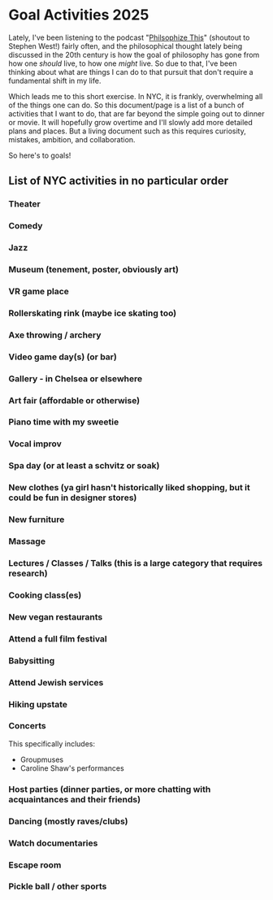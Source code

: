# Goal Activities 2025

Lately, I've been listening to the podcast "[Philsophize This](https://www.philosophizethis.org/)" (shoutout to Stephen West!) fairly often, and the philosophical thought lately being discussed in the 20th century is how the goal of philosophy has gone from how one _should_ live, to how one _might_ live. So due to that, I've been thinking about what are things I can do to that pursuit that don't require a fundamental shift in my life.

Which leads me to this short exercise. In NYC, it is frankly, overwhelming all of the things one can do. So this document/page is a list of a bunch of activities that I want to do, that are far beyond the simple going out to dinner or movie. It will hopefully grow overtime and I'll slowly add more detailed plans and places. But a living document such as this requires curiosity, mistakes, ambition, and collaboration.

So here's to goals!

## List of NYC activities in no particular order

### Theater

### Comedy

### Jazz

### Museum (tenement, poster, obviously art)

### VR game place

### Rollerskating rink (maybe ice skating too)

### Axe throwing / archery

### Video game day(s) (or bar)

### Gallery - in Chelsea or elsewhere

### Art fair (affordable or otherwise)

### Piano time with my sweetie

### Vocal improv

### Spa day (or at least a schvitz or soak)

### New clothes (ya girl hasn't historically liked shopping, but it could be fun in designer stores)

### New furniture

### Massage

### Lectures / Classes / Talks (this is a large category that requires research)

### Cooking class(es)

### New vegan restaurants

### Attend a full film festival

### Babysitting

### Attend Jewish services

### Hiking upstate

### Concerts

This specifically includes:

-   Groupmuses
-   Caroline Shaw's performances

### Host parties (dinner parties, or more chatting with acquaintances and their friends)

### Dancing (mostly raves/clubs)

### Watch documentaries

### Escape room

### Pickle ball / other sports
